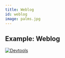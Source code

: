 ```yaml
---
title: Weblog
id: weblog
image: palms.jpg
---
```


## Example: Weblog


[![Devtools]({{site.baseurl}}images/front-end-performance/weblog.png)](http://weblog.matuzo.at)
